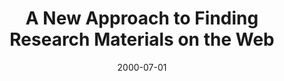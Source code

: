 ---
layout: redirect
date: 2000-07-01
title: "A New Approach to Finding Research Materials on the Web"
authors: 
    - Caplan, Priscilla
redirect_to: https://old.diglib.org/architectures/vision.htm
tags: DLF
seo:
  type: Report
description: ""
---